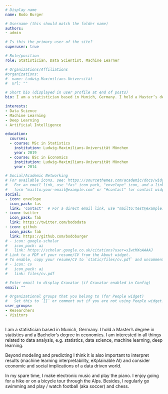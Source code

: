 ```yaml
---
# Display name
name: Bodo Burger

# Username (this should match the folder name)
authors:
- admin

# Is this the primary user of the site?
superuser: true

# Role/position
role: Statistician, Data Scientist, Machine Learner

# Organizations/Affiliations
#organizations:
#- name: Ludwig-Maximilians-Universität
#  url: ""

# Short bio (displayed in user profile at end of posts)
bio: I am a statistician based in Munich, Germany. I hold a Master’s degree in statistics and a Bachelor’s degree in economics.

interests:
- Data Science
- Machine Learning
- Deep Learning
- Artificial Intelligence

education:
  courses:
  - course: MSc in Statistics
    institution: Ludwig-Maximilians-Universität München
    year: 2019
  - course: BSc in Economics
    institution: Ludwig-Maximilians-Universität München
    year: 2014

# Social/Academic Networking
# For available icons, see: https://sourcethemes.com/academic/docs/widgets/#icons
#   For an email link, use "fas" icon pack, "envelope" icon, and a link in the
#   form "mailto:your-email@example.com" or "#contact" for contact widget.
social:
- icon: envelope
  icon_pack: fas
  link: 'contact'  # For a direct email link, use "mailto:test@example.org".
- icon: twitter
  icon_pack: fab
  link: https://twitter.com/bododata
- icon: github
  icon_pack: fab
  link: https://github.com/bodoburger
# - icon: google-scholar
#   icon_pack: ai
#   link: https://scholar.google.co.uk/citations?user=sIwtMXoAAAAJ
# Link to a PDF of your resume/CV from the About widget.
# To enable, copy your resume/CV to `static/files/cv.pdf` and uncomment the lines below.
# - icon: cv
#   icon_pack: ai
#   link: files/cv.pdf

# Enter email to display Gravatar (if Gravatar enabled in Config)
email: ""

# Organizational groups that you belong to (for People widget)
#   Set this to `[]` or comment out if you are not using People widget.
user_groups:
- Researchers
- Visitors
---
```


I am a statistician based in Munich, Germany. I hold a Master’s degree in statistics and a Bachelor’s degree in economics. I am interested in all things related to data analysis, e.g. statistics, data science, machine learning, deep learning.

Beyond modeling and predicting I think it is also important to interpret results (machine learning interpretability, eXplainable AI) and consider economic and social implications of a data driven world.

In my spare time, I make electronic music and play the piano. I enjoy going for a hike or on a bicycle tour through the Alps. Besides, I regularly go swimming and play / watch football (aka soccer) and chess.
